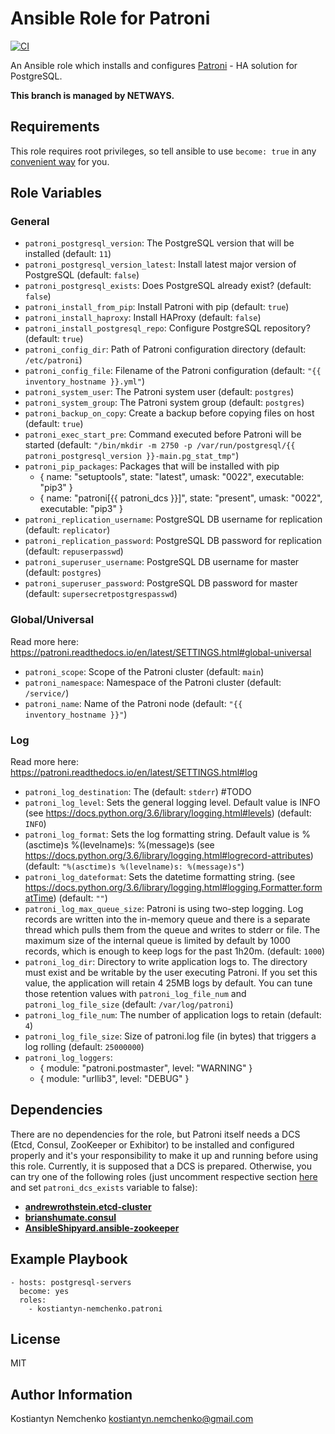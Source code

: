 # Ansible Role for Patroni

[![CI](https://github.com/NETWAYS/ansible-role-patroni/actions/workflows/ci.yml/badge.svg?event=push)](https://github.com/NETWAYS/ansible-role-patroni/actions/workflows/ci.yml)

An Ansible role which installs and configures [Patroni](https://github.com/zalando/patroni/) - HA solution for PostgreSQL.

**This branch is managed by NETWAYS.**

## Requirements

This role requires root privileges, so tell ansible to use `become: true` in any [convenient way](http://docs.ansible.com/ansible/latest/become.html) for you.

## Role Variables

### General

- `patroni_postgresql_version`: The PostgreSQL version that will be installed (default: `11`)
- `patroni_postgresql_version_latest`: Install latest major version of PostgreSQL (default: `false`)
- `patroni_postgresql_exists`: Does PostgreSQL already exist? (default: `false`)
- `patroni_install_from_pip`: Install Patroni with pip (default: `true`)
- `patroni_install_haproxy`: Install HAProxy (default: `false`)
- `patroni_install_postgresql_repo`: Configure PostgreSQL repository? (default: `true`)
- `patroni_config_dir`: Path of Patroni configuration directory (default: `/etc/patroni`)
- `patroni_config_file`: Filename of the Patroni configuration (default: `"{{ inventory_hostname }}.yml"`)
- `patroni_system_user`: The Patroni system user (default: `postgres`)
- `patroni_system_group`: The Patroni system group (default: `postgres`)
- `patroni_backup_on_copy`: Create a backup before copying files on host (default: `true`)
- `patroni_exec_start_pre`: Command executed before Patroni will be started (default: `"/bin/mkdir -m 2750 -p /var/run/postgresql/{{ patroni_postgresql_version }}-main.pg_stat_tmp"`)
- `patroni_pip_packages`: Packages that will be installed with pip
  - { name: "setuptools",                 state: "latest",  umask: "0022", executable: "pip3" }
  - { name: "patroni[{{ patroni_dcs }}]", state: "present", umask: "0022", executable: "pip3" }
- `patroni_replication_username`: PostgreSQL DB username for replication (default: `replicator`)
- `patroni_replication_password`: PostgreSQL DB password for replication (default: `repuserpasswd`)
- `patroni_superuser_username`: PostgreSQL DB username for master (default: `postgres`)
- `patroni_superuser_password`: PostgreSQL DB password for master (default: `supersecretpostgrespasswd`)

### Global/Universal

Read more here: https://patroni.readthedocs.io/en/latest/SETTINGS.html#global-universal

- `patroni_scope`: Scope of the Patroni cluster (default: `main`)
- `patroni_namespace`: Namespace of the Patroni cluster (default: `/service/`)
- `patroni_name`: Name of the Patroni node (default: `"{{ inventory_hostname }}"`)

### Log

Read more here: https://patroni.readthedocs.io/en/latest/SETTINGS.html#log

- `patroni_log_destination`: The  (default: `stderr`) #TODO
- `patroni_log_level`: Sets the general logging level. Default value is INFO (see https://docs.python.org/3.6/library/logging.html#levels) (default: `INFO`)
- `patroni_log_format`: Sets the log formatting string. Default value is %(asctime)s %(levelname)s: %(message)s (see https://docs.python.org/3.6/library/logging.html#logrecord-attributes) (default: `"%(asctime)s %(levelname)s: %(message)s"`)
- `patroni_log_dateformat`: Sets the datetime formatting string. (see https://docs.python.org/3.6/library/logging.html#logging.Formatter.formatTime) (default: `""`)
- `patroni_log_max_queue_size`: Patroni is using two-step logging. Log records are written into the in-memory queue and there is a separate thread which pulls them from the queue and writes to stderr or file. The maximum size of the internal queue is limited by default by 1000 records, which is enough to keep logs for the past 1h20m. (default: `1000`)
- `patroni_log_dir`: Directory to write application logs to. The directory must exist and be writable by the user executing Patroni. If you set this value, the application will retain 4 25MB logs by default. You can tune those retention values with `patroni_log_file_num` and `patroni_log_file_size` (default: `/var/log/patroni`)
- `patroni_log_file_num`: The number of application logs to retain (default: `4`)
- `patroni_log_file_size`: Size of patroni.log file (in bytes) that triggers a log rolling (default: `25000000`)
- `patroni_log_loggers`:
  - { module: "patroni.postmaster", level: "WARNING" }
  - { module: "urllib3",            level: "DEBUG" }

## Dependencies

There are no dependencies for the role, but Patroni itself needs a DCS (Etcd, Consul, ZooKeeper or Exhibitor) to be installed and configured properly and it's your responsibility to make it up and running before using this role.
Currently, it is supposed that a DCS is prepared. Otherwise, you can try one of the following roles (just uncomment respective section [here](https://github.com/kostiantyn-nemchenko/ansible-role-patroni/blob/master/meta/main.yml#L28) and set `patroni_dcs_exists` variable to false):

* [**andrewrothstein.etcd-cluster**](https://github.com/andrewrothstein/ansible-etcd-cluster)
* [**brianshumate.consul**](https://github.com/brianshumate/ansible-consul)
* [**AnsibleShipyard.ansible-zookeeper**](https://github.com/AnsibleShipyard/ansible-zookeeper)

## Example Playbook

    - hosts: postgresql-servers
      become: yes
      roles:
        - kostiantyn-nemchenko.patroni

## License

MIT

## Author Information
Kostiantyn Nemchenko <kostiantyn.nemchenko@gmail.com>
